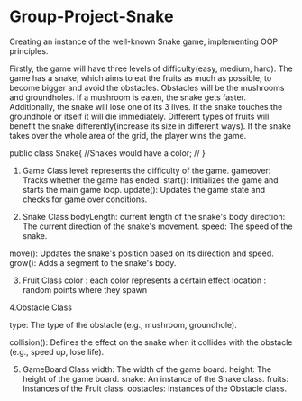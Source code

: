 # Group-Project-Snake
Creating an instance of the well-known Snake game, implementing OOP principles.

Firstly, the game will have three levels of difficulty(easy, medium, hard). The game has a snake, which aims to eat the fruits as much as possible, to become bigger and avoid the obstacles. Obstacles will be the mushrooms and groundholes. If a mushroom is eaten, the snake gets faster. Additionally, the snake will lose one of its 3 lives. If the snake touches the groundhole or itself it will die immediately. Different types of fruits will benefit the snake differently(increase its size in different ways). If the snake takes over the whole area of the grid, the player wins the game.

public class Snake{
//Snakes would have a color;
//
}
1. Game Class
level: represents the difficulty of the game.
gameover: Tracks whether the game has ended.
start(): Initializes the game and starts the main game loop.
update(): Updates the game state and checks for game over conditions.

2. Snake Class
bodyLength: current length of the snake's body
direction: The current direction of the snake's movement.
speed: The speed of the snake.

move(): Updates the snake's position based on its direction and speed.
grow(): Adds a segment to the snake's body.

3. Fruit Class
color : each color represents a certain effect
location : random points where they spawn

4.Obstacle Class 

type: The type of the obstacle (e.g., mushroom, groundhole).

collision(): Defines the effect on the snake when it collides with the obstacle (e.g., speed up, lose life).

5. GameBoard Class
width: The width of the game board.
height: The height of the game board.
snake: An instance of the Snake class.
fruits: Instances of the Fruit class.
obstacles: Instances of the Obstacle class.



